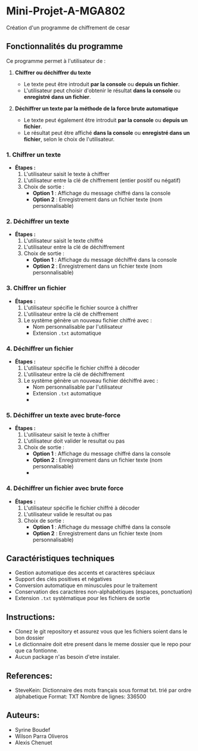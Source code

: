 
# Mini-Projet-A-MGA802
Création d'un programme de chiffrement de cesar

## Fonctionnalités du programme

Ce programme permet à l'utilisateur de :

1. **Chiffrer ou déchiffrer du texte**  
   - Le texte peut être introduit **par la console** ou **depuis un fichier**.  
   - L'utilisateur peut choisir d'obtenir le résultat **dans la console** ou **enregistré dans un fichier**.

2. **Déchiffrer un texte par la méthode de la force brute automatique**  
   - Le texte peut également être introduit **par la console** ou **depuis un fichier**.  
   - Le résultat peut être affiché **dans la console** ou **enregistré dans un fichier**, selon le choix de l'utilisateur.


### 1. Chiffrer un texte
- **Étapes :**
  1. L'utilisateur saisit le texte à chiffrer
  2. L'utilisateur entre la clé de chiffrement (entier positif ou négatif)
  3. Choix de sortie :
     - **Option 1** : Affichage du message chiffré dans la console
     - **Option 2** : Enregistrement dans un fichier texte (nom personnalisable)

### 2. Déchiffrer un texte
- **Étapes :**
  1. L'utilisateur saisit le texte chiffré
  2. L'utilisateur entre la clé de déchiffrement
  3. Choix de sortie :
     - **Option 1** : Affichage du message déchiffré dans la console
     - **Option 2** : Enregistrement dans un fichier texte (nom personnalisable)

### 3. Chiffrer un fichier
- **Étapes :**
  1. L'utilisateur spécifie le fichier source à chiffrer
  2. L'utilisateur entre la clé de chiffrement
  3. Le système génère un nouveau fichier chiffré avec :
     - Nom personnalisable par l'utilisateur
     - Extension `.txt` automatique

### 4. Déchiffrer un fichier
- **Étapes :**
  1. L'utilisateur spécifie le fichier chiffré à décoder
  2. L'utilisateur entre la clé de déchiffrement
  3. Le système génère un nouveau fichier déchiffré avec :
     - Nom personnalisable par l'utilisateur
     - Extension `.txt` automatique
     - 
### 5. Déchiffrer un texte avec brute-force
- **Étapes :**
  1. L'utilisateur saisit le texte à chiffrer
  2. L'utilisateur doit valider le resultat ou pas
  3. Choix de sortie :
     - **Option 1** : Affichage du message chiffré dans la console
     - **Option 2** : Enregistrement dans un fichier texte (nom personnalisable)
     - 
### 4. Déchiffrer un fichier avec brute force
- **Étapes :**
  1. L'utilisateur spécifie le fichier chiffré à décoder
  2. L'utilisateur valide le resultat ou pas
  3. Choix de sortie :
     - **Option 1** : Affichage du message chiffré dans la console
     - **Option 2** : Enregistrement dans un fichier texte (nom personnalisable)


## Caractéristiques techniques
- Gestion automatique des accents et caractères spéciaux
- Support des clés positives et négatives
- Conversion automatique en minuscules pour le traitement
- Conservation des caractères non-alphabétiques (espaces, ponctuation)
- Extension `.txt` systématique pour les fichiers de sortie

## Instructions:
- Clonez le git repository et assurez vous que les fichiers soient dans le bon dossier
- Le dictionnaire doit etre present dans le meme dossier que le repo pour que ca fontionne. 
- Aucun package n'as besoin d'etre instaler.
  
## References:
- SteveKein: Dictionnaire des mots français sous format txt. trié par ordre alphabetique
  Format: TXT
  Nombre de lignes: 336500

 ## Auteurs:
- Syrine Boudef
- Wilson Parra Oliveros
- Alexis Chenuet
  




